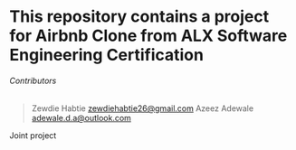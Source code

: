 # This repository contains a project for Airbnb Clone from ALX Software Engineering Certification

###### Contributors

> Zewdie Habtie <zewdiehabtie26@gmail.com>
> Azeez Adewale <adewale.d.a@outlook.com>

Joint project
